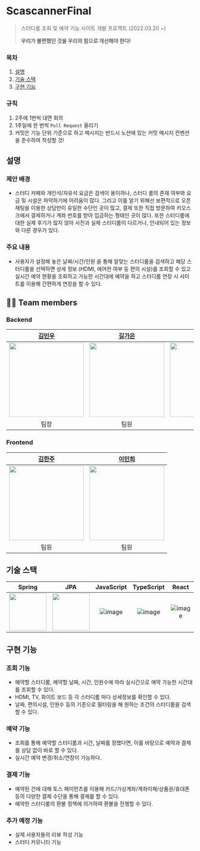 # ScascannerFinal
> 스터디룸 조회 및 예약 기능 사이트 개발 프로젝트 (2022.03.20 ~)
>
> __우리가 불편했던 것을 우리의 힘으로 개선해야 한다!__

### 목차
1. [설명](#설명)
2. [기술 스택](#기술-스택)
3. [구현 기능](#구현-기능)

### 규칙
1. 2주에 1번씩 대면 회의
2. 1주일에 한 번씩 `Pull Request` 올리기
3. 커밋은 기능 단위 기준으로 하고 메시지는 반드시 노션에 있는 커밋 메시지 컨벤션을 준수하여 작성할 것!

## 설명

### 제안 배경
- 스터디 카페와 개인석/자유석 요금은 검색이 용이하나, 스터디 룸의 존재 여부와 요금 및 시설은 파악하기에 어려움이 많다. 그리고 이를 알기 위해선 보편적으로 오픈채팅을 이용한 상담만이 유일한 수단인 곳이 많고, 결제 또한 직접 방문하여 키오스크에서 결제하거나 계좌 번호를 받아 입금하는 형태인 곳이 많다. 또한 스터디룸에 대한 실제 후기가 많지 않아 사진과 실제 스터디룸이 다르거나, 안내되어 있는 정보와 다른 경우가 있다.

### 주요 내용
- 사용자가 설정해 놓은 날짜/시간/인원 을 통해 알맞는 스터디룸을 검색하고 해당 스터디룸을 선택하면 상세 정보 (HDMI, 에어컨 여부 등 편의 시설)를 조회할 수 있고 실시간 예약 현황을 조회하고 가능한 시간대에 예약을 하고 스터디룸 연장 시 사이트를 이용해 간편하게 연장을 할 수 있다.

## 🧑‍💻 Team members

### Backend
| [김민우](https://github.com/kmw2378) | [길가은](https://github.com/rlfrkdms1) |                                            [최보현](https://github.com/Brilly-Bohyun)                                            |
| :--------------------------------: | :----------------------------------: |:-----------------------------------------------------------------------------------------------------------------------------:|
| <img src="https://user-images.githubusercontent.com/83744709/212283218-78f4db00-6530-411e-becc-d93161f81035.png" width="200"> | <img src="https://user-images.githubusercontent.com/83744709/212281564-acac7f5c-ce83-45e2-8b3c-1579f5f6898a.png" width="200"> | <img src="https://user-images.githubusercontent.com/83744709/212281310-471a7dd8-11a9-4d01-83aa-8a6338b24bc3.png" width="200"> |
| 팀장 | 팀원 |                                                              팀원                                                               |

### Frontend
|                                              [김한주](https://github.com/hanjuuuuuu)                                              | [이민희](https://github.com/leeminhee119) |
|:------------------------------------------------------------------------------------------------------------------------------:| :---: |
| <img src="https://user-images.githubusercontent.com/107420002/226254682-c0aa9b25-2d0e-4969-a7b7-4c3c84e251b6.png" width="200"> | <img src="https://user-images.githubusercontent.com/107420002/226254622-c09f022a-b2d7-4260-9fb3-250098735cde.png" width="200"> | <img src="https://user-images.githubusercontent.com/83744709/212281310-471a7dd8-11a9-4d01-83aa-8a6338b24bc3.png" width="200"> |
|                                                               팀원                                                               | 팀원 |

## 기술 스택
|                                                 Spring                                                 |                                                              JPA                                                               | JavaScript | TypeScript |  React   |
|:------------------------------------------------------------------------------------------------------:|:------------------------------------------------------------------------------------------------------------------------------:| :------: | :------: | :------: |
| <img src="https://cdn.freebiesupply.com/logos/large/2x/spring-3-logo-png-transparent.png" width="100"> | <img src="https://user-images.githubusercontent.com/107420002/226260149-7a74fd61-4da7-42f1-9e3e-cb1a95cd2fc4.png" width="100"> | ![image](https://user-images.githubusercontent.com/107420002/226259666-d69e1b6a-bdd9-4bf9-9308-0783b91d4bf8.png) | ![image](https://user-images.githubusercontent.com/107420002/226259679-041ff46f-c1cf-4e86-b3b9-104fcdf50449.png) | ![image](https://user-images.githubusercontent.com/107420002/226259751-e9bf147c-35ad-491a-8998-0d09da13f6ba.png) |

## 구현 기능
### 조회 기능
- 예약할 스터디룸, 예약할 날짜, 시간, 인원수에 따라 실시간으로 예약 가능한 시간대를 조회할 수 있다.
- HDMI, TV, 화이트 보드 등 각 스터디룸 마다 상세정보를 확인할 수 있다.
- 날짜, 편의시설, 인원수 등의 기준으로 필터링을 해 원하는 조건의 스터디룸을 검색할 수 있다.
### 예약 기능
- 조회를 통해 예약할 스터디룸과 시간, 날짜를 정했다면, 이를 바탕으로 예약과 결제를 상담 없이 바로 할 수 있다.
- 실시간 예약 변경/취소/연장이 가능하다.
### 결제 기능
- 예약된 건에 대해 토스 페이먼츠를 이용해 카드/가상계좌/계좌이체/상품권/휴대폰 등의 다양한 결제 수단을 통해 결제를 할 수 있다.
- 예약한 스터디룸의 환불 정책에 의거하여 환불을 진행할 수 있다.
### 추가 예정 기능
- 실제 사용자들의 리뷰 작성 기능
- 스터디 커뮤니티 기능
